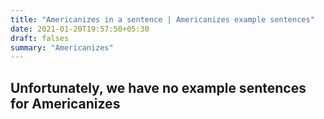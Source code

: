 ```yaml
---
title: "Americanizes in a sentence | Americanizes example sentences"
date: 2021-01-20T19:57:50+05:30
draft: falses
summary: "Americanizes"
---
```

## Unfortunately, we have no example sentences for Americanizes                 
